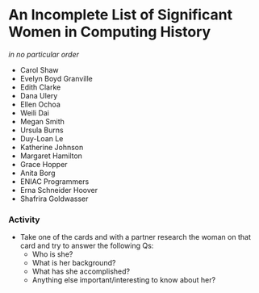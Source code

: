 # An Incomplete List of Significant Women in Computing History
_in no particular order_

- Carol Shaw
- Evelyn Boyd Granville
- Edith Clarke
- Dana Ulery
- Ellen Ochoa
- Weili Dai
- Megan Smith
- Ursula Burns
- Duy-Loan Le
- Katherine Johnson
- Margaret Hamilton
- Grace Hopper
- Anita Borg
- ENIAC Programmers
- Erna Schneider Hoover
- Shafrira Goldwasser


### Activity
- Take one of the cards and with a partner research the woman on that card and try to answer the following Qs:
  - Who is she?
  - What is her background?
  - What has she accomplished?
  - Anything else important/interesting to know about her?
